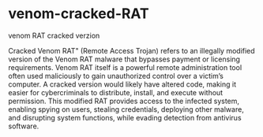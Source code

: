 # venom-cracked-RAT
venom RAT cracked verzion

Cracked Venom RAT" (Remote Access Trojan) refers to an illegally modified version of the Venom RAT malware that bypasses payment or licensing requirements. Venom RAT itself is a powerful remote administration tool often used maliciously to gain unauthorized control over a victim’s computer. A cracked version would likely have altered code, making it easier for cybercriminals to distribute, install, and execute without permission. This modified RAT provides access to the infected system, enabling spying on users, stealing credentials, deploying other malware, and disrupting system functions, while evading detection from antivirus software.
